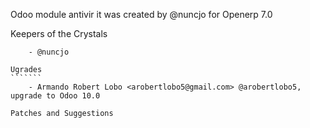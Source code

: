 Odoo module antivir it was created by @nuncjo for Openerp 7.0

Keepers of the Crystals
```````````````````````
    - @nuncjo

Ugrades
```````
    - Armando Robert Lobo <arobertlobo5@gmail.com> @arobertlobo5, upgrade to Odoo 10.0

Patches and Suggestions
```````````````````````



